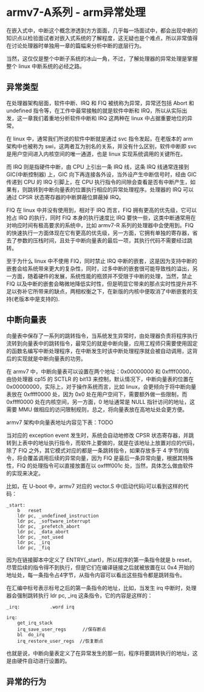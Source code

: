 # armv7-A系列 - arm异常处理
在嵌入式中，中断这个概念渗透到方方面面，几乎每一场面试中，都会出现中断的知识点以检验面试者对嵌入式系统的了解程度，这无疑也是个难点，所以非常值得在讨论处理器时单独用一章的篇幅来分析中断的底层行为。  

当然，这仅仅是整个中断子系统的冰山一角，不过，了解处理器的异常处理是掌握整个 linux 中断系统的必经之路。  


## 异常类型
在处理器架构层面，软件中断、IRQ 和 FIQ 被统称为异常，异常还包括 Abort 和 undefined 指令等，在工作中最常接触的就是软件中断和 IRQ，所以从实际出发，这一章我们着重地分析软件中断和 IRQ 这两种在 linux 中占据重要地位的异常。  

在 linux 中，通常我们所说的软件中断就是通过 svc 指令发起，在老版本的 arm 架构中也被称为 swi，这两者互为别名的关系，并没有什么区别，软件中断即 svc 是用户空间进入内核空间的唯一通道，也是 linux 实现系统调用的关键所在。  

而 IRQ 则是指硬件中断，由 CPU 上引出一条 IRQ 线，这条 IRQ 线通常连接到 GIC(中断控制器) 上，GIC 向下再连接各外设，当外设产生中断信号时，经由 GIC 传递到 CPU 的 IRQ 引脚上，在 CPU 执行指令的间隙会查看是否有中断产生，如果有，则跳转到中断向量表的位置执行相应的异常处理程序。处理器的 IRQ 可以通过 CPSR 状态寄存器的中断屏蔽位屏蔽掉 IRQ。  

FIQ 在 linux 中并没有使用到，相对于 IRQ 而言，FIQ 拥有更高的优先级，它可以抢占 IRQ 的执行，同时 FIQ 本身的执行速度比 IRQ 要快一些，这类中断通常用在对响应时间有极高要求的系统中，比如 armv7-R 系列的处理器中会使用到。FIQ 的快速执行一方面体现在它有更高的优先级，另一方面，它拥有单独的寄存器，省去了参数的压栈时间，且处于中断向量表的最后一项，其执行代码不需要经过跳转。  

至于为什么 linux 中不使用 FIQ，同时禁止 IRQ 中断的嵌套，这是因为支持中断的嵌套会给系统带来更大的复杂性，同时，过多中断的嵌套很可能导致栈的溢出，另一方面，随着硬件的发展，系统性能的瓶颈并不受限于中断的处理，当然，禁止 FIQ 以及中断的嵌套会略微地降低实时性，但是明显它带来的那点实时性提升并不足以弥补它所带来的缺点，两相权衡之下，在新版的内核中便取消了中断嵌套的支持(老版本中是支持的).

## 中断向量表
向量表中保存了一系列的跳转指令，当系统发生异常时，由处理器负责将程序执行流转到向量表中的跳转指令，最常见的就是中断向量，应用工程师只需要使用固定的函数名编写中断处理程序，在中断发生时该中断处理程序就会被自动调用，这背后的实现就是中断向量表的功劳。  

在 armv7 中，中断向量表可以设置在两个地址：0x00000000 和 0xffff0000，由协处理器 cp15 的 SCTLR 的 bit13 来控制，默认情况下，中断向量表的位置在 0x00000000，实际上，对于操作系统而言，比如 linux，会更倾向于将中断向量表放在 0xffff0000 处，因为 0x0 处在用户空间下，需要额外做一些限制，而 0xffff0000 处在内核空间，另一方面，0 地址通常是 NULL 指针访问的地址，这需要 MMU 做相应的访问限制规则，总之，将向量表放在高地址处会更方便。

armv7 架构中向量表地址内容见下表：TODO

当对应的 exception event 发生时，系统会自动地修改 CPSR 状态寄存器，并跳转到上表中的地址执行指令，而软件上要做的，就是在该地址上放置对应的代码，除了 FIQ 之外，其它模式对应的都是一条跳转指令，如果存放多于 4 字节的指令，将会覆盖调用后续的异常向量，因为 FIQ 是最后一条异常向量，根据其特殊性，FIQ 的处理指令可以直接放置在以 oxffff001c 处，当然，具体怎么做由软件的实现来决定。  

比如，在 U-boot 中，armv7 对应的 vector.S 中(启动代码)可以看到这样的代码：

```
_start:
    b	reset
    ldr	pc, _undefined_instruction
    ldr	pc, _software_interrupt
    ldr	pc, _prefetch_abort
    ldr	pc, _data_abort
    ldr	pc, _not_used
    ldr	pc, _irq
    ldr	pc, _fiq
```
因为在链接脚本中定义了 ENTRY(_start)，所以程序的第一条指令就是 b reset，尽管后续的指令得不到执行，但是它们在编译链接之后就被放置在以 0x4 开始的地址处，每一条指令占4字节，从指令内容可以看出这些指令都是跳转指令。   

在汇编中标号表示标号之后的第一条指令的地址，比如，当发生 irq 中断时，处理器会强制跳转执行 ldr pc, _irq 这条指令，它的内容是这样的：

```
_irq:			.word irq

irq:
	get_irq_stack
	irq_save_user_regs      //保存断点
	bl	do_irq
	irq_restore_user_regs  //恢复断点
```

也就是说，中断向量表定义了在异常发生的那一刻，程序将要跳转执行的地址，这是由硬件自动进行设置的。  


## 异常的行为

